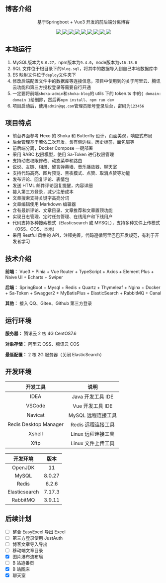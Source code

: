 ## 博客介绍


<p align="center">
   基于Springboot + Vue3 开发的前后端分离博客
</p>

<p align="center">
   <a target="_blank" href="https://www.moonlit.icu/">
      <img src="https://img.shields.io/badge/JDK-11-green"/>
      <img src="https://img.shields.io/badge/springboot-2.6.14-green"/>
      <img src="https://img.shields.io/badge/saToken-1.34.0-green"/>
      <img src="https://img.shields.io/badge/vue-3.x-green"/>
      <img src="https://img.shields.io/badge/mysql-8.0.27-green"/>
      <img src="https://img.shields.io/badge/mybatis--plus-3.5.2-green"/>
      <img src="https://img.shields.io/badge/redis-6.2.6-green"/>
      <img src="https://img.shields.io/badge/elasticsearch-7.17.3-green"/>
      <img src="https://img.shields.io/badge/rabbitmq-3.9.11-green"/>
   </a>
</p>


## 本地运行

1. MySQL版本为`8.0.27`，npm版本为`9.4.0`，node版本为`v16.18.0`
2. SQL 文件位于根目录下的`blog.sql`，将其中的数据导入到自己本地数据库中
3. ES 映射文件位于`deploy`文件夹下
4. 修改后端配置文件中的数据库等连接信息，项目中使用到的关于阿里云、腾讯云功能和第三方授权登录等需要自行开通
5. 一定要将前端`shoka-admin`和`shoka-blog`的 utils 下的 token.ts 中的`{ domain: domain }`给删除，然后再`npm install`、`npm run dev`
6. 项目启动后，使用`admin@qq.com`管理员账号登录后台，密码为`123456`

## 项目特点

- 前台界面参考 Hexo 的 Shoka 和 Butterfly 设计，页面美观，响应式布局
- 后台管理基于若依二次开发，含有侧边栏，历史标签，面包屑等
- 前后端分离，Docker Compose 一键部署
- 采用 RABC 权限模型，使用 Sa-Token 进行权限管理
- 支持动态权限修改、动态菜单和路由
- 说说、友链、相册、留言弹幕墙、音乐播放器、聊天室
- 支持代码高亮、图片预览、黑夜模式、点赞、取消点赞等功能
- 发布评论、回复评论、表情包
- 发送 HTML 邮件评论回复提醒，内容详细
- 接入第三方登录，减少注册成本
- 文章搜索支持关键字高亮分词
- 文章编辑使用 Markdown 编辑器
- 含有最新评论、文章目录、文章推荐和文章置顶功能
- 实现日志管理、定时任务管理、在线用户和下线用户
- 代码支持多种搜索模式（Elasticsearch 或 MYSQL），支持多种文件上传模式（OSS、COS、本地）
- 采用 Restful 风格的 API，注释完善，代码遵循阿里巴巴开发规范，有利于开发者学习

## 技术介绍

**前端：** Vue3 + Pinia + Vue Router + TypeScript + Axios + Element Plus + Naive UI + Echarts + Swiper

**后端：** SpringBoot + Mysql + Redis + Quartz + Thymeleaf + Nginx + Docker + Sa-Token + Swagger2 + MyBatisPlus +
ElasticSearch + RabbitMQ + Canal

**其他：** 接入 QQ、Gitee、Github 第三方登录

## 运行环境

**服务器：** 腾讯云 2 核 4G CentOS7.6

**对象存储：** 阿里云 OSS、腾讯云 COS

**最低配置：** 2 核 2G 服务器（关闭 ElasticSearch）

## 开发环境

|          开发工具           |          说明          |
|:-----------------------:|:--------------------:|
|          IDEA           |    Java 开发工具 IDE     |
|         VSCode          |     Vue 开发工具 IDE     |
|         Navicat         |     MySQL 远程连接工具     |
|  Redis Desktop Manager  |     Redis 远程连接工具     |
|         Xshell          |     Linux 远程连接工具     |
|          Xftp           |     Linux 文件上传工具     |

|   开发环境    |  版本  |
|:-------------:|:------:|
|    OpenJDK    |   11   |
|     MySQL     | 8.0.27 |
|     Redis     | 6.2.6  |
| Elasticsearch | 7.17.3 |
|   RabbitMQ    | 3.9.11 |



## 后续计划

- [ ] 整合 EasyExcel 导出 Excel
- [ ] 第三方登录使用 JustAuth
- [ ] 博客文章导入导出
- [ ] 移动端文章目录
- [x] 图片瀑布流布局
- [ ] B 站追番页
- [x] B 站图床
- [x] 聊天室
